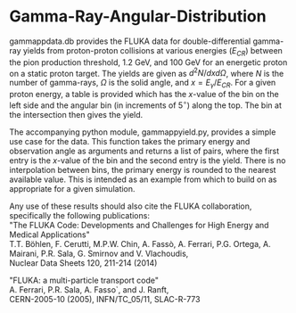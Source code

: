 # Gamma-Ray-Angular-Distribution

gammappdata.db provides the FLUKA data for double-differential gamma-ray yields from proton-proton collisions at various energies ($E_{CR}$) between the pion production threshold, 1.2 GeV, and 100 GeV for an energetic proton on a static proton target. The yields are given as $d^2 N / dx d \Omega$, where $N$ is the number of gamma-rays, $\Omega$ is the solid angle, and $x = E_\gamma / E_{CR}$. For a given proton energy, a table is provided which has the $x$-value of the bin on the left side and the angular bin (in increments of $5^\circ$) along the top. The bin at the intersection then gives the yield.

The accompanying python module, gammappyield.py, provides a simple use case for the data. This function takes the primary energy and observation angle as arguments and returns a list of pairs, where the first entry is the $x$-value of the bin and the second entry is the yield. There is no interpolation between bins, the primary energy is rounded to the nearest available value. This is intended as an example from which to build on as appropriate for a given simulation. 

Any use of these results should also cite the FLUKA collaboration, specifically the following publications: <br />
"The FLUKA Code: Developments and Challenges for High Energy and Medical Applications" <br />
T.T. Böhlen, F. Cerutti, M.P.W. Chin, A. Fassò, A. Ferrari, P.G. Ortega, A. Mairani, P.R. Sala, G. Smirnov and V. Vlachoudis, <br />
Nuclear Data Sheets 120, 211-214 (2014)

"FLUKA: a multi-particle transport code" <br />
A. Ferrari, P.R. Sala, A. Fasso`, and J. Ranft, <br />
CERN-2005-10 (2005), INFN/TC_05/11, SLAC-R-773 
